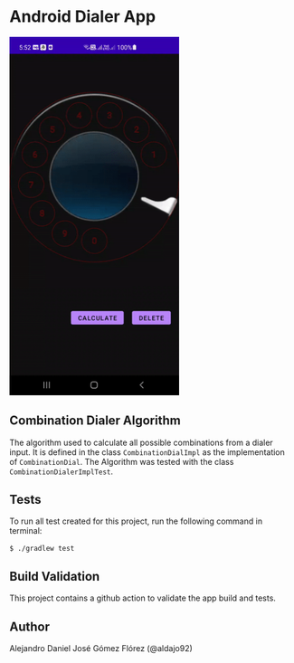 # Android Dialer App #

<img src=".media/demoDialer.gif" alt="Drawing" style="width: 300px;"/>

## Combination Dialer Algorithm ##
The algorithm used to calculate all possible combinations from a dialer input. It is defined in the class `CombinationDialImpl` as the implementation of `CombinationDial`. The Algorithm was tested with the class `CombinationDialerImplTest`.

## Tests ##
To run all test created for this project, run the following command in terminal:

```
$ ./gradlew test
```

## Build Validation ##
This project contains a github action to validate the app build and tests.

## Author ##
Alejandro Daniel José Gómez Flórez (@aldajo92)
